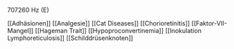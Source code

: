 707260 Hz (E)

[[Adhäsionen]]
[[Analgesie]]
[[Cat Diseases]]
[[Chorioretinitis]]
[[Faktor-VII-Mangel]]
[[Hageman Trait]]
[[Hypoproconvertinemia]]
[[Inokulation Lymphoreticulosis]]
[[Schilddrüsenknoten]]
